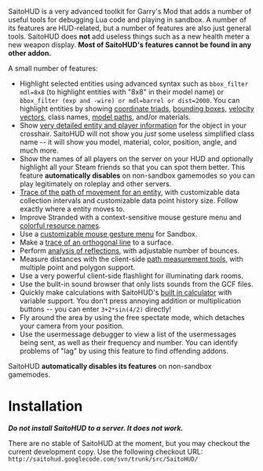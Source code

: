SaitoHUD is a very advanced toolkit for Garry's Mod that adds a number of useful tools for debugging Lua code and playing in sandbox. A number of its features are HUD-related, but a number of features are also just general tools. SaitoHUD does **not** add useless things such as a new health meter a new weapon display. **Most of SaitoHUD's features cannot be found in any other addon.**

A small number of features:

  * Highlight selected entities using advanced syntax such as `bbox_filter mdl=8x8` (to highlight entities with "8x8" in their model name) or `bbox_filter (exp and -wire) or mdl=barrel or dist=2000`. You can highlight entities by showing [coordinate triads](Screenshots#Triads_Filter.md), [bounding boxes](Screenshots#Bounding_Box_Filter.md), [velocity vectors](Screenshots#Velocity_Arrows_Filter.md), class names, [model paths](Screenshots#Overlay_Filter.md), and/or materials.
  * Show [very detailed entity and player information](Screenshots#Entity_Information.md) for the object in your crosshair. SaitoHUD will not show you _just_ some useless simplified class name -- it will show you model, material, color, position, angle, and much more.
  * Show the names of all players on the server on your HUD and optionally highlight all your Steam friends so that you can spot them better. This feature **automatically disables** on non-sandbox gamemodes so you can play legitimately on roleplay and other servers.
  * [Trace of the path of movement for an entity](Screenshots#Sampling.md), with customizable data collection intervals and customizable data point history size. Follow exactly where a entity moves to.
  * Improve Stranded with a context-sensitive mouse gesture menu and [colorful resource names](Screenshots#Colored_Resource_Names.md).
  * Use a [customizable mouse gesture menu](Screenshots#Context-Sensitive_Gesture_Menu.md) for Sandbox.
  * Make a [trace of an orthogonal line](Screenshots#Orthogonal_Line_Tracing.md) to a surface.
  * Perform [analysis of reflections](Screenshots#Reflection_Analysis.md), with adjustable number of bounces.
  * Measure distances with the client-side [path measurement tools](Screenshots#Path_Measurement.md), with multiple point and polygon support.
  * Use a very powerful client-side flashlight for illuminating dark rooms.
  * Use the bullt-in sound browser that only lists sounds from the GCF files.
  * Quickly make calculations with SaitoHUD's [built in calculator](Screenshots#Calculator.md) with variable support. You don't press annoying addition or multiplication buttons -- you can enter `3+2*sin(4/2)` directly!
  * Fly around the area by using the free spectate mode, which detaches your camera from your position.
  * Use the usermessage debugger to view a list of the usermessages being sent, as well as their frequency and number. You can identify problems of "lag" by using this feature to find offending addons.

SaitoHUD **automatically disables its features** on non-sandbox gamemodes.

# Installation #

_**Do not install SaitoHUD to a server. It does not work.**_

There are no stable of SaitoHUD at the moment, but you may checkout the current development copy. Use the following checkout URL: `http://saitohud.googlecode.com/svn/trunk/src/SaitoHUD/`